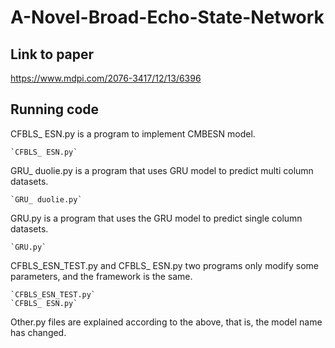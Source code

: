 # A-Novel-Broad-Echo-State-Network
## Link to paper 
https://www.mdpi.com/2076-3417/12/13/6396
## Running code
CFBLS_ ESN.py is a program to implement CMBESN model.  
```
`CFBLS_ ESN.py`   
```
GRU_ duolie.py is a program that uses GRU model to predict multi column datasets.  
```
`GRU_ duolie.py`  
```
GRU.py is a program that uses the GRU model to predict single column datasets.  
```
`GRU.py`  
```
CFBLS_ESN_TEST.py and CFBLS_ ESN.py two programs only modify some parameters, and the framework is the same.  
```
`CFBLS_ESN_TEST.py`  
`CFBLS_ ESN.py`  
```
Other.py files are explained according to the above, that is, the model name has changed.  
